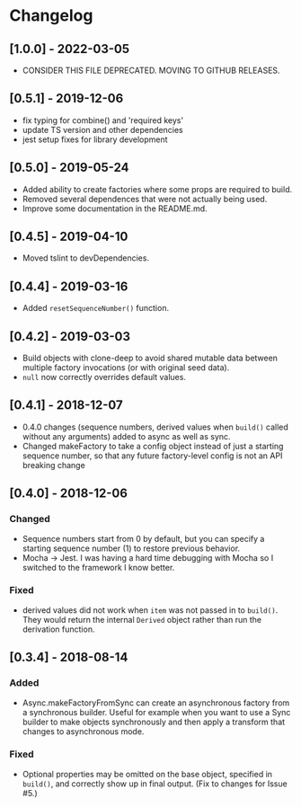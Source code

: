 # Changelog

## [1.0.0] - 2022-03-05

- CONSIDER THIS FILE DEPRECATED. MOVING TO GITHUB RELEASES.

## [0.5.1] - 2019-12-06

- fix typing for combine() and 'required keys'
- update TS version and other dependencies
- jest setup fixes for library development

## [0.5.0] - 2019-05-24

- Added ability to create factories where some props are required to build.
- Removed several dependences that were not actually being used.
- Improve some documentation in the README.md.

## [0.4.5] - 2019-04-10

- Moved tslint to devDependencies.

## [0.4.4] - 2019-03-16

- Added `resetSequenceNumber()` function.

## [0.4.2] - 2019-03-03

- Build objects with clone-deep to avoid shared mutable data between multiple factory invocations (or with original seed data).
- `null` now correctly overrides default values.

## [0.4.1] - 2018-12-07

- 0.4.0 changes (sequence numbers, derived values when `build()` called without any arguments) added to async as well as sync.
- Changed makeFactory to take a config object instead of just a starting sequence number, so that any future factory-level config is not an API breaking change

## [0.4.0] - 2018-12-06

### Changed

- Sequence numbers start from 0 by default, but you can specify a starting sequence number (1) to restore previous behavior.
- Mocha -> Jest. I was having a hard time debugging with Mocha so I switched to the framework I know better.

### Fixed

- derived values did not work when `item` was not passed in to `build()`. They would return the internal `Derived` object rather than run the derivation function.

## [0.3.4] - 2018-08-14

### Added

- Async.makeFactoryFromSync can create an asynchronous factory from a synchronous builder. Useful for example when you want to use a Sync builder to make objects synchronously and then apply a transform that changes to asynchronous mode.

### Fixed

- Optional properties may be omitted on the base object, specified in `build()`, and correctly show up in final output. (Fix to changes for Issue #5.)

